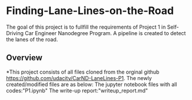 # Finding-Lane-Lines-on-the-Road
The goal of this project is to fullfill the requirements of Project 1 in Self-Driving Car Engineer Nanodegree Program.
A pipeline is created to detect the lanes of the road.
## Overview
*This project consists of all files cloned from the orginal github https://github.com/udacity/CarND-LaneLines-P1. The newly created/modified files are as below:
The jupyter notebook files with all codes:"P1.ipynb"
The write-up report:"writeup_report.md"
